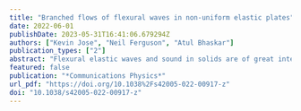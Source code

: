 ```yaml
---
title: "Branched flows of flexural waves in non-uniform elastic plates"
date: 2022-06-01
publishDate: 2023-05-31T16:41:06.679294Z
authors: ["Kevin Jose", "Neil Ferguson", "Atul Bhaskar"]
publication_types: ["2"]
abstract: "Flexural elastic waves and sound in solids are of great interest in wide-ranging contexts such as ultrasound in plates, geophysics, ocean engineering, aerospace and automotive structures, and musical acoustics. Despite bending waves being the most important elastic waves for such surface structures, their propagation in the presence of the inevitable non-uniformity is poorly understood. Here we show the branching and focusing behaviour of highly dispersive flexural waves travelling in elastic plates of non-uniform thickness. The thickness profile has isotropically correlated spatial randomness. The correlation length is much larger than the wavelength. The location of wave focusing shows a scaling relationship with randomness, which is consistent with those previously reported in other random media. We show this analytically and numerically. This suggests a universality in the scaling between the location of wave focusing with randomness and the correlation length, regardless of the physics of the waves in question."
featured: false
publication: "*Communications Physics*"
url_pdf: "https://doi.org/10.1038%2Fs42005-022-00917-z"
doi: "10.1038/s42005-022-00917-z"
---
```


